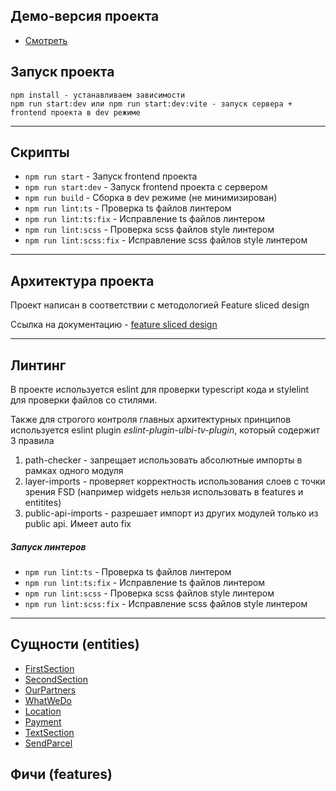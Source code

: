 ## Демо-версия проекта

-   [Смотреть](https://whoosh-frontend.netlify.app)

## Запуск проекта

```
npm install - устанавливаем зависимости
npm run start:dev или npm run start:dev:vite - запуск сервера + frontend проекта в dev режиме
```

---

## Скрипты

-   `npm run start` - Запуск frontend проекта
-   `npm run start:dev` - Запуск frontend проекта c сервером
-   `npm run build` - Сборка в dev режиме (не минимизирован)
-   `npm run lint:ts` - Проверка ts файлов линтером
-   `npm run lint:ts:fix` - Исправление ts файлов линтером
-   `npm run lint:scss` - Проверка scss файлов style линтером
-   `npm run lint:scss:fix` - Исправление scss файлов style линтером

---

## Архитектура проекта

Проект написан в соответствии с методологией Feature sliced design

Ссылка на документацию - [feature sliced design](https://feature-sliced.design/docs/get-started/tutorial)

---

## Линтинг

В проекте используется eslint для проверки typescript кода и stylelint для проверки файлов со стилями.

Также для строгого контроля главных архитектурных принципов
используется eslint plugin _eslint-plugin-ulbi-tv-plugin_,
который содержит 3 правила

1. path-checker - запрещает использовать абсолютные импорты в рамках одного модуля
2. layer-imports - проверяет корректность использования слоев с точки зрения FSD
   (например widgets нельзя использовать в features и entitites)
3. public-api-imports - разрешает импорт из других модулей только из public api. Имеет auto fix

##### Запуск линтеров

-   `npm run lint:ts` - Проверка ts файлов линтером
-   `npm run lint:ts:fix` - Исправление ts файлов линтером
-   `npm run lint:scss` - Проверка scss файлов style линтером
-   `npm run lint:scss:fix` - Исправление scss файлов style линтером

---

## Сущности (entities)

-   [FirstSection](/src/entities/FirstSection)
-   [SecondSection](/src/entities/SecondSection)
-   [OurPartners](/src/entities/OurPartners)
-   [WhatWeDo](/src/entities/WhatWeDo)
-   [Location](/src/entities/Location)
-   [Payment](/src/entities/Payment)
-   [TextSection](/src/entities/TextSection)
-   [SendParcel](/src/entities/SendParcel)

## Фичи (features)
